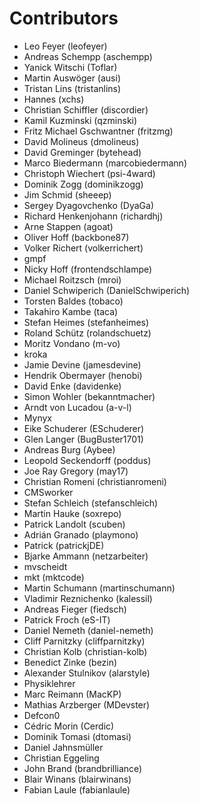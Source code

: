 # Contributors

 * Leo Feyer (leofeyer)
 * Andreas Schempp (aschempp)
 * Yanick Witschi (Toflar)
 * Martin Auswöger (ausi)
 * Tristan Lins (tristanlins)
 * Hannes (xchs)
 * Christian Schiffler (discordier)
 * Kamil Kuzminski (qzminski)
 * Fritz Michael Gschwantner (fritzmg)
 * David Molineus (dmolineus)
 * David Greminger (bytehead)
 * Marco Biedermann (marcobiedermann)
 * Christoph Wiechert (psi-4ward)
 * Dominik Zogg (dominikzogg)
 * Jim Schmid (sheeep)
 * Sergey Dyagovchenko (DyaGa)
 * Richard Henkenjohann (richardhj)
 * Arne Stappen (agoat)
 * Oliver Hoff (backbone87)
 * Volker Richert (volkerrichert)
 * gmpf
 * Nicky Hoff (frontendschlampe)
 * Michael Roitzsch (mroi)
 * Daniel Schwiperich (DanielSchwiperich)
 * Torsten Baldes (tobaco)
 * Takahiro Kambe (taca)
 * Stefan Heimes (stefanheimes)
 * Roland Schütz (rolandschuetz)
 * Moritz Vondano (m-vo)
 * kroka
 * Jamie Devine (jamesdevine)
 * Hendrik Obermayer (henobi)
 * David Enke (davidenke)
 * Simon Wohler (bekanntmacher)
 * Arndt von Lucadou (a-v-l)
 * Mynyx
 * Eike Schuderer (ESchuderer)
 * Glen Langer (BugBuster1701)
 * Andreas Burg (Aybee)
 * Leopold Seckendorff (poddus)
 * Joe Ray Gregory (may17)
 * Christian Romeni (christianromeni)
 * CMSworker
 * Stefan Schleich (stefanschleich)
 * Martin Hauke (soxrepo)
 * Patrick Landolt (scuben)
 * Adrián Granado (playmono)
 * Patrick (patrickjDE)
 * Bjarke Ammann (netzarbeiter)
 * mvscheidt
 * mkt (mktcode)
 * Martin Schumann (martinschumann)
 * Vladimir Reznichenko (kalessil)
 * Andreas Fieger (fiedsch)
 * Patrick Froch (eS-IT)
 * Daniel Nemeth (daniel-nemeth)
 * Cliff Parnitzky (cliffparnitzky)
 * Christian Kolb (christian-kolb)
 * Benedict Zinke (bezin)
 * Alexander Stulnikov (alarstyle)
 * Physiklehrer
 * Marc Reimann (MacKP)
 * Mathias Arzberger (MDevster)
 * Defcon0
 * Cédric Morin (Cerdic) 
 * Dominik Tomasi (dtomasi)
 * Daniel Jahnsmüller
 * Christian Eggeling
 * John Brand (brandbrilliance)
 * Blair Winans (blairwinans)
 * Fabian Laule (fabianlaule)
